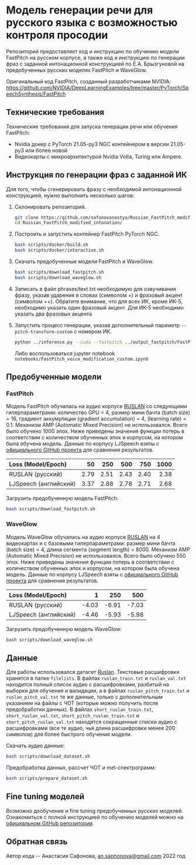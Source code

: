 # Модель генерации речи для русского языка с возможностью контроля просодии

Репозиторий предоставляет код и инструкцию по обучению модели FastPitch на русском корпусе, а также код и инструкцию по генерации фраз с заданной интонационной конструкцией по Е.А. Брызгуновой на предобученных русских моделях FastPitch и WaveGlow.

Оригинальный код FastPitch, созданный разработчиками NVIDIA: https://github.com/NVIDIA/DeepLearningExamples/tree/master/PyTorch/SpeechSynthesis/FastPitch

## Технические требования

Технические требования для запуска генерации речи или обучения FastPitch: 
* Nvidia докер с PyTorch 21.05-py3 NGC контейнером в версии 21.05-py3 или более новой
* Видеокарты с микроархитектурой Nvidia Volta, Turing или Ampere. 

## Инструкция по генерации фраз с заданной ИК

Для того, чтобы сгенерировать фразу с необходимой интонационной конструкцией, нужно выполнить несколько шагов:

1. Склонировать репозиторий.
   ```bash
   git clone https://github.com/safonovanastya/Russian_FastPitch_modified_intonation.git
   cd Russian_FastPitch_modified_intonation/
   ```

2. Построить и запустить контейнер FastPitch PyTorch NGC.

   ```bash
   bash scripts/docker/build.sh
   bash scripts/docker/interactive.sh
   ```

3. Скачать предобученные модели FastPitch и WaveGlow.

   ```bash
   bash scripts/download_fastpitch.sh
   bash scripts/download_waveglow.sh
   ```
   
4. Записать в файл phrases/text.txt необходимую для озвучивания фразу, указав ударения в словах (символом +) и фразовый акцент (символом ++). Обратите внимание, что для всех ИК, кроме ИК-5, необходимо указать один фразовый акцент. Для ИК-5 необходимо указать два фразовых акцента

5. Запустить процесс генерации, указав дополнительный параметр `--pitch-transform-custom` с номером ИК.

   ```bash
   python ../inference.py --cuda --fastpitch ../output_fastpitch/FastPitch_checkpoint_1000.pt --waveglow ../output_waveglow/checkpoint_WaveGlow_450.pt --wn-channels 256 --p-arpabet 0.0 -i phrases/text.txt -o ../output/modified_ik4/ --pitch-transform-custom 4
   ```
   
   Либо воспользоваться jupyter notebook `notebooks/FastPitch_voice_modification_custom.ipynb`


## Предобученные модели
### FastPitch

Модель FastPitch обучалась на аудио корпусе [RUSLAN](https://ruslan-corpus.github.io/) со следующими гиперпараметрами: количество GPU = 4, размер мини бачта (batch size) = 16, градиент аккумуляции (gradient accumulation) = 4, (learning rate) = 0.1. Механизм AMP (Automatic Mixed Precision) не использовался. Всего было обучено 1000 эпох. Ниже приведены значения функции потерь в соответствии с количеством обученных эпох и корпусом, на котором была обучена модель. Данные по корпусу LJSpeech взяты с [официального GitHub проекта](https://github.com/NVIDIA/DeepLearningExamples/tree/master/PyTorch/SpeechSynthesis/FastPitch) для сравнения результатов.

| Loss (Model/Epoch)    |    50 |   250 |   500 |   750 |  1000 |
|:----------------------|------:|------:|------:|------:|------:|
| RUSLAN (русский)      | 2.79  |  2.51 |  2.43 |  2.40 |  2.38 |
| LJSpeech (английский) | 3.37  |  2.88 |  2.78 |  2.71 |  2.68 |

Загрузить предобученную модель FastPitch:

   ```bash
   bash scripts/download_fastpitch.sh
   ```

### WaveGlow

Модель WaveGlow обучалась на аудио корпусе [RUSLAN](https://ruslan-corpus.github.io/) на 4 видеокартах и с базовыми гиперпараметрами: размер мини бачта (batch size) = 4, длина сегмента (segment length) = 8000. Механизм AMP (Automatic Mixed Precision) не использовался. Всего было обучено 550 эпох. Ниже приведены значения функции потерь в соответствии с количеством обученных эпох и корпусом, на котором была обучена модель. Данные по корпусу LJSpeech взяты с [официального GitHub проекта](https://github.com/NVIDIA/DeepLearningExamples/tree/master/PyTorch/SpeechSynthesis/FastPitch) для сравнения результатов.

| Loss (Model/Epoch)    |    1  |   250 |   500  |
|:----------------------|------:|------:|-------:|
| RUSLAN (русский)      | -4.03 | -6.91 |  -7.03 |
| LJSpeech (английский) | -4.46 | -5.93 |  -5.98 |

Загрузить предобученную модель WaveGlow:

   ```bash
   bash scripts/download_waveglow.sh
   ```


## Данные

Для работы использовался датасет [Ruslan](https://ruslan-corpus.github.io/). Текстовые расшифровки хранятся в папке `filelists`. В файлах `ruslan_train.txt` и `ruslan_val.txt` находится полный список аудио с расшифровками, разбитый на выборки для обучения и валидации, а в файлах `ruslan_pitch_train.txt` и `ruslan_pitch_val.txt` те же данные, только с дополнительным указанием на файлы с ЧОТ (которые можно получить после предобработки данных). В файлах `short_ruslan_train.txt`, `short_ruslan_val.txt`, `short_pitch_ruslan_train.txt` и `short_pitch_ruslan_val.txt` находятся сокращенные списки аудио с расшифровками (все те аудио, чья длина расшифровки менее 200 символов) для более быстрого обучения модели.

Скачать аудио данные:

   ```bash
   bash scripts/download_dataset.sh
   ```

Предобработка данных, рассчет ЧОТ и mel-спектрограмм:

   ```bash
   bash scripts/prepare_dataset.sh
   ```

## Fine tuning моделей

Возможно дообучение и fine tuning предобученных русских моделей. Ознакомиться с полной инструкцией по обучению моделей можно на [официальном GitHub репозитории](https://github.com/NVIDIA/DeepLearningExamples/tree/master/PyTorch/SpeechSynthesis/FastPitch). 





## Обратная связь
Автор кода -- Анастасия Сафонова, an.saphonova@gmail.com
2022 год
